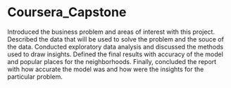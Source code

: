 # Coursera_Capstone
Introduced the business problem and areas of interest with this project. Described the data that will be used to solve the problem and the souce of the data. Conducted exploratory data analysis and discussed the methods used to draw insights. Defined the final results with accuracy of the model and popular places for the neighborhoods. Finally, concluded the report with how accurate the model was and how were the insights for the particular problem. 
